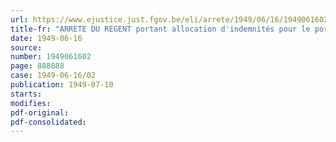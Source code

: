 ```yaml
---
url: https://www.ejustice.just.fgov.be/eli/arrete/1949/06/16/1949061602/justel
title-fr: "ARRETE DU REGENT portant allocation d'indemnités pour le port d'uniforme et distribution gratuite d'objets d'équipement à certaines catégories d'agents de l'Administration de la Marine"
date: 1949-06-16
source:
number: 1949061602
page: 888888
case: 1949-06-16/02
publication: 1949-07-10
starts:
modifies:
pdf-original:
pdf-consolidated:
---
```


